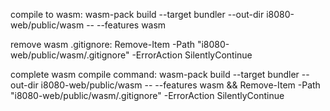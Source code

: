compile to wasm:
wasm-pack build --target bundler --out-dir i8080-web/public/wasm -- --features wasm

remove wasm .gitignore:
Remove-Item -Path "i8080-web/public/wasm/.gitignore" -ErrorAction SilentlyContinue

complete wasm compile command:
wasm-pack build --target bundler --out-dir i8080-web/public/wasm -- --features wasm && Remove-Item -Path "i8080-web/public/wasm/.gitignore" -ErrorAction SilentlyContinue
